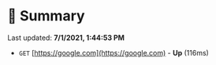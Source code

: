 # 📖 Summary
Last updated: **7/1/2021, 1:44:53 PM**

- `GET` [https://google.com](https://google.com) - **Up** (116ms)
